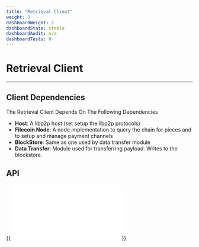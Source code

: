 ```yaml
---
title: "Retrieval Client"
weight: 3
dashboardWeight: 2
dashboardState: stable
dashboardAudit: n/a
dashboardTests: 0
---
```


# Retrieval Client
---

## Client Dependencies

The Retrieval Client Depends On The Following Dependencies

- **Host**: A libp2p host (set setup the libp2p protocols)
- **Filecoin Node**: A node implementation to query the chain for pieces and to setup and manage payment channels
- **BlockStore**: Same as one used by data transfer module
- **Data Transfer**: Module used for transferring payload. Writes to the blockstore.

## API

{{<embed src="/externals/go-fil-markets/retrievalmarket/client.go"  lang="go">}}